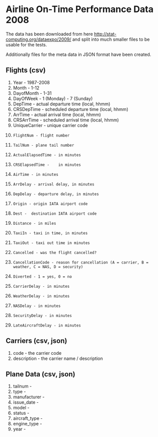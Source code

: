 # Airline On-Time Performance Data 2008

The data has been downloaded from here <http://stat-computing.org/dataexpo/2009/> and split into much smaller files to be usable for the tests.

Additionally files for the meta data in JSON format have been created.

## Flights (csv)

1. 	Year -	1987-2008
2. 	Month -	1-12
3. 	DayofMonth -	1-31
4. 	DayOfWeek -	1 (Monday) - 7 (Sunday)
5. 	DepTime -	actual departure time (local, hhmm)
6. 	CRSDepTime -	scheduled departure time (local, hhmm)
7. 	ArrTime -	actual arrival time (local, hhmm)
8. 	CRSArrTime -	scheduled arrival time (local, hhmm)
9. 	UniqueCarrier -	unique carrier code
10. 	FlightNum - flight number
11. 	TailNum - plane tail number
12. 	ActualElapsedTime - in minutes
13. 	CRSElapsedTime -	in minutes
14. 	AirTime - in minutes
15. 	ArrDelay - arrival delay, in minutes
16. 	DepDelay - departure delay, in minutes
17. 	Origin - origin IATA airport code
18. 	Dest -	destination IATA airport code
19. 	Distance - in miles
20. 	TaxiIn - taxi in time, in minutes
21. 	TaxiOut - taxi out time in minutes
22. 	Cancelled - was the flight cancelled?
23. 	CancellationCode - reason for cancellation (A = carrier, B = weather, C = NAS, D = security)
24. 	Diverted - 1 = yes, 0 = no
25. 	CarrierDelay - in minutes
26. 	WeatherDelay - in minutes
27. 	NASDelay - in minutes
28. 	SecurityDelay - in minutes
29. 	LateAircraftDelay - in minutes

## Carriers (csv, json)

1. code - the carrier code
2. description - the carrier name / description

## Plane Data (csv, json)

1. tailnum - 
2. type -
3. manufacturer - 
4. issue_date -
5. model -
6. status - 
7. aircraft_type - 
8. engine_type -
9. year - 
